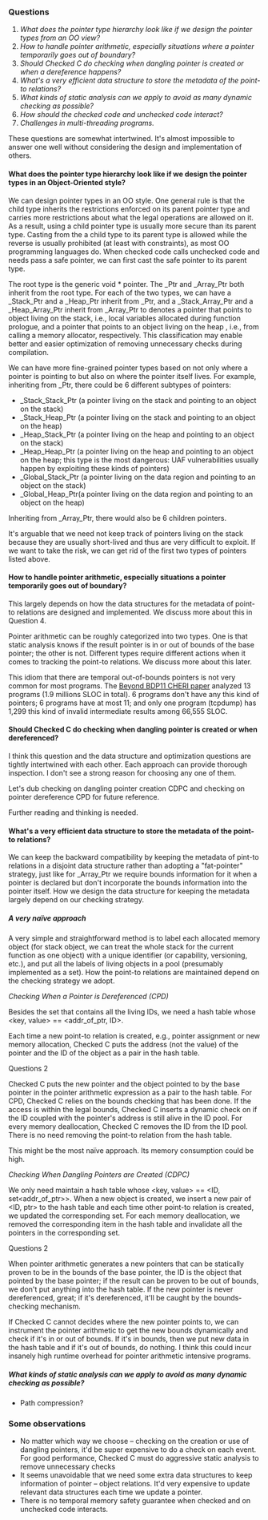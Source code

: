 ### Questions 

1. *What does the pointer type hierarchy look like if we design the pointer types from an OO view?* 
2. *How to handle pointer arithmetic, especially situations where* *a pointer temporarily goes out of boundary?* 
3. *Should Checked C do checking when dangling pointer is created or when a dereference happens?* 
4. *What's a very efficient data structure to store the metadata of the point-to relations?* 
5. *What kinds of static analysis can we apply to avoid as many dynamic checking as possible?* 
6. *How should the checked code and unchecked code interact?* 
7. *Challenges in multi-threading programs.* 

 

These questions are somewhat intertwined. It's almost impossible to answer one well without considering the design and implementation of others.  

 

#### What does the pointer type hierarchy look like if we design the pointer types in an Object-Oriented style?  

We can design pointer types in an OO style. One general rule is that the child type inherits the restrictions enforced on its parent pointer type and carries more restrictions about what the legal operations are allowed on it. As a result, using a child pointer type is usually more secure than its parent type. Casting from the a child type to its parent type is allowed while the reverse is usually prohibited (at least with constraints), as most OO programming languages do. When checked code calls unchecked code and needs pass a safe pointer, we can first cast the safe pointer to its parent type. 

The root type is the generic void * pointer.  The _Ptr and _Array_Ptr both inherit from the root type.  For each of the two types, we can have a _Stack_Ptr and a _Heap_Ptr inherit from _Ptr, and a _Stack_Array_Ptr and a _Heap_Array_Ptr inherit from _Array_Ptr  to denotes a pointer that points to object living on the stack, i.e., local variables allocated during function prologue,  and a pointer that points to an object living on the heap , i.e., from calling a memory allocator, respectively. This classification may enable better and easier optimization of removing unnecessary checks during compilation.   

We can have more fine-grained pointer types based on not only where a pointer is pointing to but also on where the pointer itself lives.  For example, inheriting from _Ptr, there could be 6 different subtypes of pointers: 

- _Stack_Stack_Ptr (a pointer living on the stack and pointing to an object on the stack) 
- _Stack_Heap_Ptr (a pointer living on the stack and pointing to an object on the heap) 
- _Heap_Stack_Ptr (a pointer living on the heap and pointing to an object on the stack) 
- _Heap_Heap_Ptr (a pointer living on the heap and pointing to an object on the heap; this type is the most dangerous: UAF vulnerabilities usually happen by exploiting these kinds of pointers) 
- _Global_Stack_Ptr (a pointer living on the data region and pointing to an object on the stack) 
- _Global_Heap_Ptr(a pointer living on the  data region and pointing to an object on the heap)  

Inheriting from _Array_Ptr, there would also be 6 children pointers. 

It's arguable that we need not keep track of pointers living on the stack because they are usually short-lived and thus are very difficult to exploit. If we want to take the risk, we can get rid of the first two types of pointers listed above.  

 

#### How to handle pointer arithmetic, especially situations a pointer temporarily goes out of boundary? 

This largely depends on how the data structures for the metadata of point-to relations are designed and implemented. We discuss more about this in Question 4. 

Pointer arithmetic can be roughly categorized into two types. One is that static analysis knows if the result pointer is in or out of bounds of the base pointer; the other is not. Different types require different actions when it comes to tracking the point-to relations. We discuss more about this later. 

This idiom that there are temporal out-of-bounds pointers is not very common for most programs. The [Beyond BDP11 CHERI paper](https://www.cl.cam.ac.uk/research/security/ctsrd/pdfs/201503-asplos2015-cheri-cmachine.pdf) analyzed 13 programs (1.9 millions SLOC in total). 6 programs don't have any this kind of pointers; 6 programs have at most 11; and only one program (tcpdump) has 1,299 this kind of invalid intermediate results among 66,555 SLOC.  

 

#### Should Checked C do checking when dangling pointer is created or when dereferenced? 

 I think this question and the data structure and optimization questions are tightly intertwined with each other. Each approach can provide thorough inspection. I don't see a strong reason for choosing any one of them.   

Let's dub checking on dangling pointer creation CDPC and checking on pointer dereference CPD for future reference. 

Further reading and thinking is needed. 

 

#### What's a very efficient data structure to store the metadata of the point-to relations? 

We can keep the backward compatibility by keeping the metadata of pint-to relations in a disjoint data structure rather than adopting a "fat-pointer" strategy, just like for _Array_Ptr we require bounds information for it when a pointer is declared but don't incorporate the bounds information into the pointer itself.  How we design the data structure for keeping the metadata largely depend on our checking strategy.  

 

##### A very naïve approach 

A very simple and straightforward method is to label each allocated memory object (for stack object, we can treat the whole stack for the current function as one object) with a unique identifier (or capability, versioning, etc.), and put all the labels of living objects in a pool (presumably implemented as a set). How the point-to relations are maintained depend on the checking strategy we adopt.  

 

*Checking When a Pointer is Dereferenced (CPD)* 

Besides the set that contains all the living IDs, we need a hash table whose <key, value> == <addr_of_ptr, ID>. 

 Each time a new point-to relation is created, e.g., pointer assignment or new memory allocation,  Checked C puts the address (not the value) of the pointer and the ID of the object as a pair in the hash table.   

 

Questions 2 

Checked C puts the new pointer and the object pointed to by the base pointer in the pointer arithmetic expression as a pair to the hash table. For CPD, Checked C relies on the bounds checking that has been done. If the access is within the legal bounds, Checked C inserts a dynamic check on if the ID coupled with the pointer's address is still alive in the ID pool. For every memory deallocation, Checked C removes the ID from the ID pool. There is no need removing the point-to relation from the hash table. 

This might be the most naïve approach. Its memory consumption could be high.  

 

*Checking When Dangling Pointers are Created (CDPC)* 

We only need maintain a hash table whose <key, value> == <ID, set<addr_of_ptr>>. When a new object is created, we insert a new pair of <ID, ptr> to the hash table and each time other point-to relation is created, we updated the corresponding set. For each memory deallocation, we removed the corresponding item in the hash table and invalidate all the pointers in the corresponding set.  

 

Questions 2 

When pointer arithmetic generates a new pointers that can be statically proven to be in the bounds of the base pointer, the ID is the object that pointed by the base pointer; if the result can be proven to be out of bounds, we don't put anything into the hash table. If the new pointer is never dereferenced, great; if it's dereferenced, it'll be caught by the bounds-checking mechanism.  

If Checked C cannot decides where the new pointer points to, we can instrument the pointer arithmetic to get the new bounds dynamically and check if it's in or out of bounds. If it's in bounds, then we put new data in the hash table and if it's out of bounds, do nothing. I think this could incur insanely high runtime overhead for pointer arithmetic intensive programs.  

 

 ##### What kinds of static analysis can we apply to avoid as many dynamic checking as possible? 

- Path compression? 



### Some observations

- No matter which way we choose – checking on the creation or use of dangling pointers, it'd be super expensive to do a check on each event. For good performance, Checked C must do aggressive static analysis to remove unnecessary checks
- It seems unavoidable that we need some extra data structures to keep information of pointer – object relations. It'd very expensive to update relevant data structures each time we update a pointer.  
- There is no temporal memory safety guarantee when checked and on unchecked code interacts.  